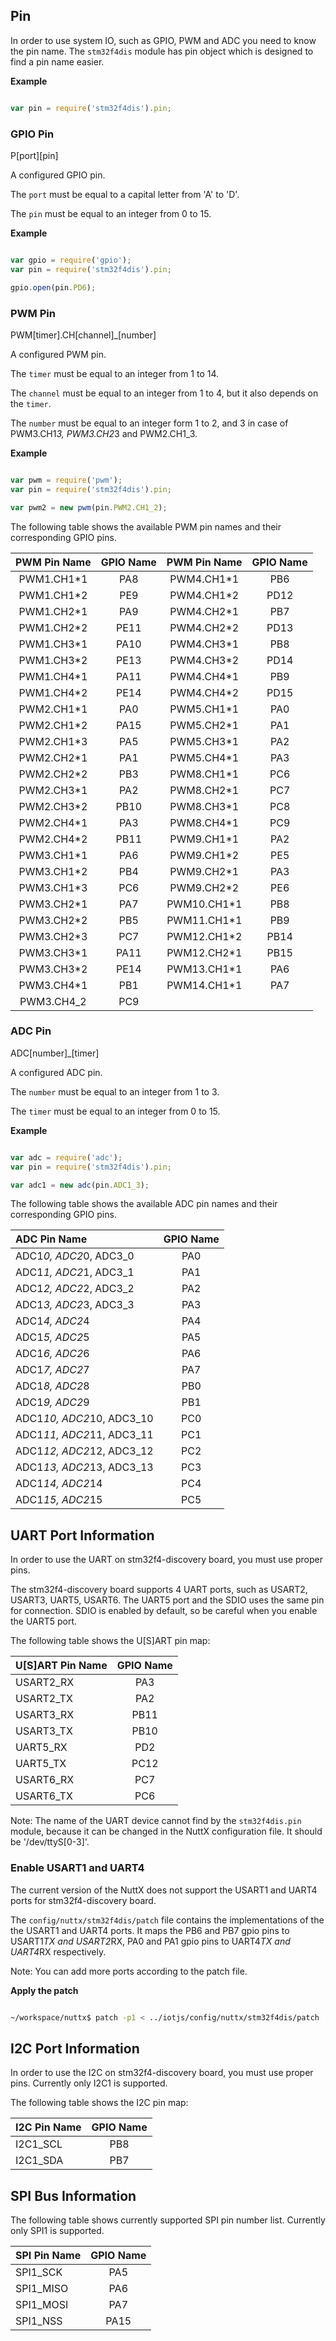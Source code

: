 ## Pin
In order to use system IO, such as GPIO, PWM and ADC you need to know the pin name.
The `stm32f4dis` module has pin object which is designed to find a pin name easier.

**Example**

```js

var pin = require('stm32f4dis').pin;

```

### GPIO Pin
P[port][pin]

A configured GPIO pin.

The `port` must be equal to a capital letter from 'A' to 'D'.

The `pin` must be equal to an integer from 0 to 15.

**Example**

```js

var gpio = require('gpio');
var pin = require('stm32f4dis').pin;

gpio.open(pin.PD6);

```

### PWM Pin
PWM[timer].CH[channel]_[number]

A configured PWM pin.

The `timer` must be equal to an integer from 1 to 14.

The `channel` must be equal to an integer from 1 to 4, but it also depends on the `timer`.

The `number` must be equal to an integer form 1 to 2, and 3 in case of PWM3.CH1*3, PWM3.CH2*3 and PWM2.CH1_3.

**Example**

```js

var pwm = require('pwm');
var pin = require('stm32f4dis').pin;

var pwm2 = new pwm(pin.PWM2.CH1_2);

```

The following table shows the available PWM pin names and their corresponding
 GPIO pins.

| PWM Pin Name | GPIO Name | PWM Pin Name | GPIO Name|
| :---: | :---: | :---: | :---: |
| PWM1.CH1*1 | PA8 | PWM4.CH1*1| PB6 |
| PWM1.CH1*2 | PE9 | PWM4.CH1*2| PD12 |
| PWM1.CH2*1 | PA9 | PWM4.CH2*1| PB7 |
| PWM1.CH2*2 | PE11 | PWM4.CH2*2| PD13 |
| PWM1.CH3*1 | PA10 | PWM4.CH3*1| PB8 |
| PWM1.CH3*2 | PE13 | PWM4.CH3*2| PD14 |
| PWM1.CH4*1 | PA11 | PWM4.CH4*1| PB9 |
| PWM1.CH4*2 | PE14 | PWM4.CH4*2| PD15 |
| PWM2.CH1*1| PA0 | PWM5.CH1*1| PA0 |
| PWM2.CH1*2| PA15 | PWM5.CH2*1| PA1 |
| PWM2.CH1*3| PA5 | PWM5.CH3*1| PA2 |
| PWM2.CH2*1| PA1 | PWM5.CH4*1| PA3 |
| PWM2.CH2*2| PB3 | PWM8.CH1*1| PC6 |
| PWM2.CH3*1| PA2| PWM8.CH2*1| PC7|
| PWM2.CH3*2| PB10| PWM8.CH3*1| PC8|
| PWM2.CH4*1| PA3 | PWM8.CH4*1| PC9 |
| PWM2.CH4*2| PB11 | PWM9.CH1*1 | PA2 |
| PWM3.CH1*1 | PA6 | PWM9.CH1*2 | PE5 |
| PWM3.CH1*2 | PB4 | PWM9.CH2*1 | PA3 |
| PWM3.CH1*3 | PC6 | PWM9.CH2*2 | PE6 |
| PWM3.CH2*1 | PA7 | PWM10.CH1*1 | PB8 |
| PWM3.CH2*2 | PB5 | PWM11.CH1*1 | PB9 |
| PWM3.CH2*3 | PC7 | PWM12.CH1*2 | PB14 |
| PWM3.CH3*1 | PA11 | PWM12.CH2*1 | PB15 |
| PWM3.CH3*2 | PE14 | PWM13.CH1*1 | PA6 |
| PWM3.CH4*1 | PB1 | PWM14.CH1*1 | PA7 |
| PWM3.CH4_2 | PC9 | | |

### ADC Pin
ADC[number]_[timer]

A configured ADC pin.

The `number`  must be equal to an integer from 1 to 3.

The `timer` must be equal to an integer from 0 to 15.

**Example**

```js

var adc = require('adc');
var pin = require('stm32f4dis').pin;

var adc1 = new adc(pin.ADC1_3);

```

The following table shows the available ADC pin names and their corresponding
 GPIO pins.

| ADC Pin Name | GPIO Name |
| :--- | :---: |
| ADC1*0, ADC2*0, ADC3_0 | PA0 |
| ADC1*1, ADC2*1, ADC3_1 | PA1 |
| ADC1*2, ADC2*2, ADC3_2 | PA2 |
| ADC1*3, ADC2*3, ADC3_3 | PA3 |
| ADC1*4, ADC2*4 | PA4 |
| ADC1*5, ADC2*5 | PA5 |
| ADC1*6, ADC2*6 | PA6 |
| ADC1*7, ADC2*7 | PA7 |
| ADC1*8, ADC2*8 | PB0 |
| ADC1*9, ADC2*9 | PB1 |
| ADC1*10, ADC2*10, ADC3_10 | PC0 |
| ADC1*11, ADC2*11, ADC3_11 | PC1 |
| ADC1*12, ADC2*12, ADC3_12 | PC2 |
| ADC1*13, ADC2*13, ADC3_13 | PC3 |
| ADC1*14, ADC2*14 | PC4 |
| ADC1*15, ADC2*15 | PC5 |

## UART Port Information

In order to use the UART on stm32f4-discovery board, you must use proper pins.

The stm32f4-discovery board supports 4 UART ports, such as USART2, USART3, UART5, USART6.
The UART5 port and the SDIO uses the same pin for connection. SDIO is enabled by default, so be careful when you enable the UART5 port.

The following table shows the U[S]ART pin map:

| U[S]ART Pin Name | GPIO Name |
| :--- | :---: |
| USART2_RX | PA3 |
| USART2_TX | PA2 |
| USART3_RX | PB11 |
| USART3_TX | PB10 |
| UART5_RX | PD2 |
| UART5_TX | PC12 |
| USART6_RX | PC7 |
| USART6_TX | PC6 |

Note: The name of the UART device cannot find by the `stm32f4dis.pin` module, because it can be changed in the NuttX configuration file. It should be '/dev/ttyS[0-3]'.

### Enable USART1 and UART4

The current version of the NuttX does not support the USART1 and UART4 ports for stm32f4-discovery board.

The `config/nuttx/stm32f4dis/patch` file contains the implementations of the the USART1 and UART4 ports. It maps the PB6 and PB7 gpio pins to USART1*TX and USART2*RX, PA0 and PA1 gpio pins to UART4*TX and UART4*RX respectively.

Note: You can add more ports according to the patch file.

**Apply the patch**

```bash

~/workspace/nuttx$ patch -p1 < ../iotjs/config/nuttx/stm32f4dis/patch

```

## I2C Port Information

In order to use the I2C on stm32f4-discovery board, you must use proper pins.
Currently only I2C1 is supported.

The following table shows the I2C pin map:

| I2C Pin Name | GPIO Name |
| :--- | :---: |
| I2C1_SCL | PB8 |
| I2C1_SDA | PB7 |


## SPI Bus Information

The following table shows currently supported SPI pin number list.
Currently only SPI1 is supported.

| SPI Pin Name | GPIO Name |
| :--- | :---: |
| SPI1_SCK | PA5 |
| SPI1_MISO | PA6 |
| SPI1_MOSI | PA7 |
| SPI1_NSS | PA15 |
